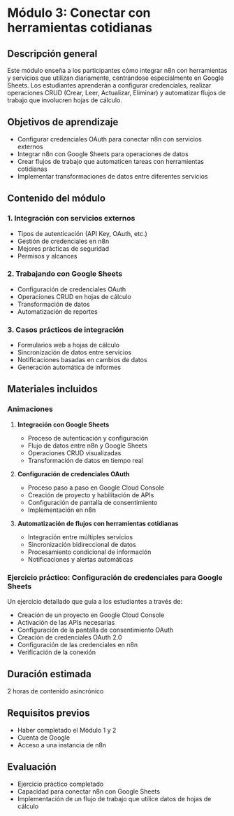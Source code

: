 # Módulo 3: Conectar con herramientas cotidianas

## Descripción general
Este módulo enseña a los participantes cómo integrar n8n con herramientas y servicios que utilizan diariamente, centrándose especialmente en Google Sheets. Los estudiantes aprenderán a configurar credenciales, realizar operaciones CRUD (Crear, Leer, Actualizar, Eliminar) y automatizar flujos de trabajo que involucren hojas de cálculo.

## Objetivos de aprendizaje
- Configurar credenciales OAuth para conectar n8n con servicios externos
- Integrar n8n con Google Sheets para operaciones de datos
- Crear flujos de trabajo que automaticen tareas con herramientas cotidianas
- Implementar transformaciones de datos entre diferentes servicios

## Contenido del módulo

### 1. Integración con servicios externos
- Tipos de autenticación (API Key, OAuth, etc.)
- Gestión de credenciales en n8n
- Mejores prácticas de seguridad
- Permisos y alcances

### 2. Trabajando con Google Sheets
- Configuración de credenciales OAuth
- Operaciones CRUD en hojas de cálculo
- Transformación de datos
- Automatización de reportes

### 3. Casos prácticos de integración
- Formularios web a hojas de cálculo
- Sincronización de datos entre servicios
- Notificaciones basadas en cambios de datos
- Generación automática de informes

## Materiales incluidos

### Animaciones
1. **Integración con Google Sheets**
   - Proceso de autenticación y configuración
   - Flujo de datos entre n8n y Google Sheets
   - Operaciones CRUD visualizadas
   - Transformación de datos en tiempo real

2. **Configuración de credenciales OAuth**
   - Proceso paso a paso en Google Cloud Console
   - Creación de proyecto y habilitación de APIs
   - Configuración de pantalla de consentimiento
   - Implementación en n8n

3. **Automatización de flujos con herramientas cotidianas**
   - Integración entre múltiples servicios
   - Sincronización bidireccional de datos
   - Procesamiento condicional de información
   - Notificaciones y alertas automáticas

### Ejercicio práctico: Configuración de credenciales para Google Sheets
Un ejercicio detallado que guía a los estudiantes a través de:
- Creación de un proyecto en Google Cloud Console
- Activación de las APIs necesarias
- Configuración de la pantalla de consentimiento OAuth
- Creación de credenciales OAuth 2.0
- Configuración de las credenciales en n8n
- Verificación de la conexión

## Duración estimada
2 horas de contenido asincrónico

## Requisitos previos
- Haber completado el Módulo 1 y 2
- Cuenta de Google
- Acceso a una instancia de n8n

## Evaluación
- Ejercicio práctico completado
- Capacidad para conectar n8n con Google Sheets
- Implementación de un flujo de trabajo que utilice datos de hojas de cálculo
